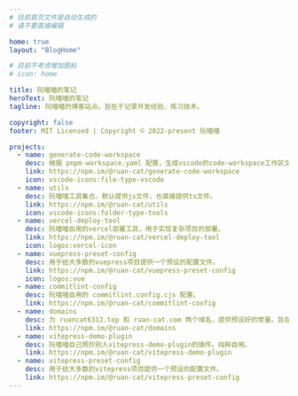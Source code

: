 ```yaml
---
# 目前首页文件是自动生成的
# 请不要直接编辑

home: true
layout: "BlogHome"

# 目前不考虑增加图标
# icon: home

title: 阮喵喵的笔记
heroText: 阮喵喵的笔记
tagline: 阮喵喵的博客站点。旨在于记录开发经验、练习技术。

copyright: false
footer: MIT Licensed | Copyright © 2022-present 阮喵喵

projects:
  - name: generate-code-workspace
    desc: 根据 pnpm-workspace.yaml 配置，生成vscode的code-workspace工作区文件。
    link: https://npm.im/@ruan-cat/generate-code-workspace
    icon: vscode-icons:file-type-vscode
  - name: utils
    desc: 阮喵喵工具集合。默认提供js文件，也直接提供ts文件。
    link: https://npm.im/@ruan-cat/utils
    icon: vscode-icons:folder-type-tools
  - name: vercel-deploy-tool
    desc: 阮喵喵自用的vercel部署工具，用于实现复杂项目的部署。
    link: https://npm.im/@ruan-cat/vercel-deploy-tool
    icon: logos:vercel-icon
  - name: vuepress-preset-config
    desc: 用于给大多数的vuepress项目提供一个预设的配置文件。
    link: https://npm.im/@ruan-cat/vuepress-preset-config
    icon: logos:vue
  - name: commitlint-config
    desc: 阮喵喵自用的 commitlint.config.cjs 配置。
    link: https://npm.im/@ruan-cat/commitlint-config
  - name: domains
    desc: 为 ruancat6312.top 和 ruan-cat.com 两个域名，提供预设好的常量。旨在于管理全部的域名，便于查询和使用。
    link: https://npm.im/@ruan-cat/domains
  - name: vitepress-demo-plugin
    desc: 阮喵喵自己照抄别人vitepress-demo-plugin的插件。纯粹自用。
    link: https://npm.im/@ruan-cat/vitepress-demo-plugin
  - name: vitepress-preset-config
    desc: 用于给大多数的vitepress项目提供一个预设的配置文件。
    link: https://npm.im/@ruan-cat/vitepress-preset-config
---
```

